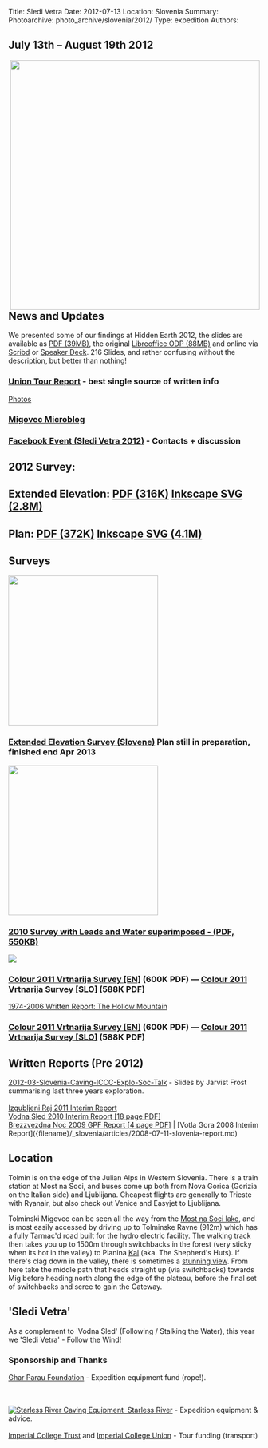 Title: Sledi Vetra
Date: 2012-07-13
Location: Slovenia
Summary:
Photoarchive: photo_archive/slovenia/2012/
Type: expedition
Authors:

<h2>July 13th – August 19th 2012</h2>

<!-- Slov 2012 Badge, with MouseOver script -->
<p>
<a href="/caving/slovenia/slov2012" onmouseover="document.SLOV2012BADGE.src='/caving/FILES/expeditions/slovenia/slov2012/slov_2012_badge_day.jpg'" onmouseout="document.SLOV2012BADGE.src='/caving/FILES/expeditions/slovenia/slov2012/slov_2012_badge_night.jpg'">
<img width="500" height="500" align="right" name="SLOV2012BADGE" src="slov_2012_badge_night.jpg">
</a>
</p>

<!-- OK, the real content -->

<h2>News and Updates</h2>
<!-- Survey! -->
<!--
<h2>2011 Survey<h2>
<a href="gw_2011-08-30_colour.pdf"><img src="gw_2011-08-30_colour.jpg"></a>
<h3><a href="gw_2011-08-30_colour.pdf">Colour 2011 Vrtnarija Survey [EN]</a> (600K PDF) &mdash; <a href="gw_2011-10-13_colour_slovene.pdf">Colour 2011 Vrtnarija Survey [SLO]</a> (588K PDF)</h3>

<a href="gw_2011-08-30_bw.pdf"><img src="gw_2011-08-30_bw.jpg"></a>
<h3><a href="gw_2011-08-30_bw.pdf">B&amp;W 2011 Vrtnarija Survey [EN]</a> (556K PDF) &mdash; <a href="gw_2011-10-13_BW_slovene.pdf">B&amp;W 2011 Vrtnarija Survey [SLO]</a> (552K PDF)</h3>
<h3>[ <a href="gw_2011-10-13_colour_slovene.svg">Inkscape Original for editing</a> (2200K Inkscape SVG) ]</h3>
-->

We presented some of our findings at Hidden Earth 2012, the slides are available as <a href="/caving/FILES/expeditions/slovenia/slov2012/2012-BCRA_ICCC_Hidden_Earth_FINAL.pdf">PDF (39MB)</a>, the original <a href="/caving/FILES/expeditions/slovenia/slov2012/2012-BCRA_ICCC_Hidden_Earth_FINAL.odp">Libreoffice ODP (88MB)</a> and online via <a href="http://www.scribd.com/doc/106792352/2012-BCRA-ICCC-Hidden-Earth-Final">Scribd</a> or <a href="https://speakerdeck.com/jarvist/2012-hidden-earth-imperial-college-caving-club">Speaker Deck</a>. 216 Slides, and rather confusing without the description, but better than nothing!

<h3><a href="https://docs.google.com/document/pub?id=1prFIYOYQM_gI7utzH4fPcOg90EmFj1z20XXcdndVo1k">Union Tour Report</a> - best single source of written info</h3>

<a href="/caving/photo_archive/slovenia/2012/">Photos</a><br>


<h3><a href="http://migovec.wordpress.com/">Migovec Microblog</a></h3>

<h3><a href="https://www.facebook.com/events/117816511675201/">Facebook Event (Sledi Vetra 2012)</a> - Contacts + discussion</h3>

<h2>2012 Survey:</h2>

<!-- These JPEGs are seriously screwed - I wonder how Clare generated the PDFs?
<a href="gw_2013-06-27-extended_elevation.pdf">
<img width=300 src="gw_2013-06-27-extended_elevation.jpg"></a>
-->

<h2>Extended Elevation: <a href="/caving/FILES/expeditions/slovenia/slov2012/gw_2013-06-27-extended_elevation.pdf">PDF (316K)</a> <a href="/caving/FILES/expeditions/slovenia/slov2012/gw_2013-06-27-extended_elevation.svg" >Inkscape SVG (2.8M)</a></h2>

<!-- screwd JPEGs
<a href="gw_2013-06-28-plan.pdf"><img width=300 src="gw_2013-06-28-plan.jpg"></a>
-->
<h2>Plan: <a href="/caving/FILES/expeditions/slovenia/slov2012/gw_2013-06-28-plan.pdf">PDF (372K)</a> <a href="/caving/FILES/expeditions/slovenia/slov2012/gw_2013-06-28-plan.svg" >Inkscape SVG (4.1M)</a></h2>


<h2>Surveys</h2>
<a href="/caving/FILES/expeditions/slovenia/slov2012/gw_2012-11-08-working_copy-extended-elevation.pdf">
<img src="/caving/FILES/expeditions/slovenia/slov2012/gw_2012-11-08-working_copy-extended-elevation.jpg" width="300"></a>
<h3><a href="/caving/FILES/expeditions/slovenia/slov2012/gw_2012-11-08-working_copy-extended-elevation.pdf">Extended Elevation Survey (Slovene)</a> Plan still in preparation, finished end Apr 2013</h3>

<a href="/caving/FILES/expeditions/slovenia/slov2010/gw_2011-01-31-leads_water.pdf"><img src="/caving/FILES/expeditions/slovenia/slov2010/gw_2011-01-31-leads_water.jpg" width="300"></a>
<h3><a href="/caving/FILES/expeditions/slovenia/slov2010/gw_2011-01-31-leads_water.pdf">2010 Survey with Leads and Water superimposed - (PDF, 550KB)</a></h3>

<a href="/caving/FILES/expeditions/slovenia/slov2011/gw_2011-08-30_colour.pdf"><img src="/caving/FILES/expeditions/slovenia/slov2011/gw_2011-08-30_colour.jpg"></a>
<h3><a href="/caving/FILES/expeditions/slovenia/slov2011/gw_2011-08-30_colour.pdf">Colour 2011 Vrtnarija Survey [EN]</a> (600K PDF) — <a href="/caving/FILES/expeditions/slovenia/slov2011/gw_2011-10-13_colour_slovene.pdf">Colour 2011 Vrtnarija Survey [SLO]</a> (588K PDF)</h3>

[1974-2006 Written Report: The Hollow Mountain]({filename}/_slovenia/pages/HollowMountain.md)


<h3><a href="/caving/FILES/expeditions/slovenia/slov2011/gw_2011-08-30_colour.pdf">Colour 2011 Vrtnarija Survey [EN]</a> (600K PDF) — <a href="/caving/FILES/expeditions/slovenia/slov2011/gw_2011-10-13_colour_slovene.pdf">Colour 2011 Vrtnarija Survey [SLO]</a> (588K PDF)</h3>

<h2>Written Reports (Pre 2012)</h2>
<a href="http://www.scribd.com/doc/86098004/2012-03-Slovenia-Caving-ICCC-Explo-Soc-Talk#">2012-03-Slovenia-Caving-ICCC-Explo-Soc-Talk</a> - Slides by Jarvist Frost summarising last three years exploration.<br><br>
<a href="https://docs.google.com/document/pub?id=1q_wEkxqsbgx9A-FmEIh7dG0Y1jJO8b2l1IectzX8vlw">Izgubljeni Raj 2011 Interim Report</a><br>
<a href="/caving/FILES/expeditions/slovenia/slov2010/Vodna%20Sled%202010%20-%20Interim%20Report%20Nov%202010%20-%20GPF%20Return_with_survey.pdf">Vodna Sled 2010 Interim Report [18 page PDF]</a><br>
<a href="/caving/FILES/expeditions/slovenia/slov2009/GPF_Report_Return_2009.pdf">Brezzvezdna Noc 2009 GPF Report [4 page PDF]</a> |
[Votla Gora 2008 Interim Report]({filename}/_slovenia/articles/2008-07-11-slovenia-report.md) 
<!--
<h3>Surveys:</h3>
<a href="../slov2008/gw_m2_2008.pdf">Vrtnarija/M2 2008 [PDF]</a> - pre Oct08 push<br>
<a href="../slov2008/gw_m2_2008.svg">Vrtnarija/M2 2008 [Inkscape SVG].</a> - Pre Oct08 push<br>
-->

<h2>Location</h2>
<p>Tolmin is on the edge of the Julian Alps in Western Slovenia. There is a train station at Most na Soci, and buses come up both from Nova Gorica (Gorizia on the Italian side) and Ljublijana. Cheapest flights are generally to Trieste with Ryanair, but also check out Venice and Easyjet to Ljublijana.</p>

<p>Tolminski Migovec can be seen all the way from the <a href="">Most na Soci lake</a>, and is most easily accessed by driving up to Tolminske Ravne (912m) which has a fully Tarmac'd road built for the hydro electric facility. The walking track then takes you up to 1500m through switchbacks in the forest (very sticky when its hot in the valley) to Planina <a href="/caving/photo_archive/slovenia/2005-enigma/Kal_Tolminski_Migovec_1024x768_background.html">Kal</a> (aka. The Shepherd's Huts). If there's clag down in the valley, there is sometimes a <a href="/caving/photo_archive/slovenia/2006-Yossarian/012-Jana Kal/Jana Carga JSPDT -IMG_7385.html">stunning view</a>. From here take the middle path that heads straight up (via switchbacks) towards Mig before heading north along the edge of the plateau, before the final set of switchbacks and scree to gain the Gateway.</p>

<h2>'Sledi Vetra'</h2>

<p>As a complement to 'Vodna Sled' (Following / Stalking the Water), this year we 'Sledi Vetra' - Follow the Wind!</p>

<h3>Sponsorship and Thanks</h3>
<!--<a href="http://beastproducts.co.uk"><img src="beast.jpg" alt="Beast Logo">&nbsp;&nbsp;Beast Products</a> - Sponsorship in Kind (technical fleeces for underground camp)-->

<a href="http://gharparau.org.uk/">Ghar Parau Foundation</a> - Expedition equipment fund (rope!).

<br><br><a href="http://starlessriver.com/"><img src="/caving/FILES/expeditions/slovenia/slov2012/starlessriver.gif" alt="Starless River Caving Equipment">&nbsp;&nbsp;Starless River</a> - Expedition equipment &amp; advice.
<br><br><a href="http://www3.imperial.ac.uk/secretariat/governance/committees/ictrust/">Imperial College Trust</a> and <a href="http://www.imperialcollegeunion.org/">Imperial College Union</a> - Tour funding (transport)

<!-- Stops twitter slow down hanging whole page with their dodgy javascript -->

<script type="text/javascript" src="http://twitter.com/javascripts/blogger.js">
</script>
<script type="text/javascript" src="http://twitter.com/statuses/user_timeline/iccc.json?callback=twitterCallback2&amp;count=5">
</script>
